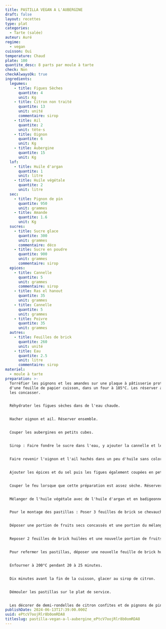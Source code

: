 ```yaml
---
title: PASTILLA VEGAN A L'AUBERGINE
draft: false
layout: recettes
type: plat
categories:
  - Tarte (salée)
auteur: Auré
regime:
  - vegan
cuisson: Oui
temperature: Chaud
plate: 100
quantite_desc: 8 parts par moule à tarte
check: Non
checkAlwaysOk: true
ingredients:
  legumes:
    - title: Figues Sèches
      quantite: 4
      unit: Kg
    - title: Citron non traité
      quantite: 13
      unit: unité
      commentaire: sirop
    - title: Ail
      quantite: 2
      unit: tête·s
    - title: Oignon
      quantite: 6
      unit: Kg
    - title: Aubergine
      quantite: 15
      unit: Kg
  lof:
    - title: Huile d'argan
      quantite: 1
      unit: litre
    - title: Huile végétale
      quantite: 2
      unit: litre
  sec:
    - title: Pignon de pin
      quantite: 950
      unit: grammes
    - title: Amande
      quantite: 1.6
      unit: Kg
  sucres:
    - title: Sucre glace
      quantite: 300
      unit: grammes
      commentaire: déco
    - title: Sucre en poudre
      quantite: 900
      unit: grammes
      commentaire: sirop
  epices:
    - title: Cannelle
      quantite: 5
      unit: grammes
      commentaire: sirop
    - title: Ras el hanout
      quantite: 35
      unit: grammes
    - title: Cannelle
      quantite: 5
      unit: grammes
    - title: Poivre
      quantite: 35
      unit: grammes
  autres:
    - title: Feuilles de brick
      quantite: 260
      unit: unité
    - title: Eau
      quantite: 2.5
      unit: litre
      commentaire: sirop
materiel:
  - moule à tarte
preparation: >-
  Torréfier les pignons et les amandes sur une plaque à pâtisserie protégée
  d'une feuille de papier cuisson, dans un four à 185°C. Les réserver avant de
  les concasser.


  Réhydrater les figues sèches dans de l'eau chaude.


  Hacher oignon et ail. Réserver ensemble.


  Couper les aubergines en petits cubes.


  Sirop : Faire fondre le sucre dans l'eau, y ajouter la cannelle et les citrons jaunes coupés en demi-rondelles fines. Porter à ébullition et laisser réduire de moitié. Couper le feu et laisser reposer.


  Faire revenir l'oignon et l'ail hachés dans un peu d'huile sans coloration. Y ajouter les aubergines et un peu d'huile d'argan. Laisser étuver quelques minutes.


  Ajouter les épices et du sel puis les figues également coupées en petits morceaux en fin de cuisson. Bien mélanger.


  Couper le feu lorsque que cette préparation est assez sèche. Réserver pour laisser refroidir après avoir vérifié et corrigé l'assaisonnement.


  Mélanger de l'huile végétale avec de l'huile d'argan et en badigeonner les feuilles de brick.


  Pour le montage des pastillas : Poser 3 feuilles de brick se chevauchant et 1 centrée dans un moule (entre 26 et 32cm)


  Déposer une portion de fruits secs concassés et une portion du mélange figue et aubergine.


  Reposer 2 feuilles de brick huilées et une nouvelle portion de fruits secs, puis du mélange figue et aubergine.


  Pour refermer les pastillas, déposer une nouvelle feuille de brick huilée. Replier les morceaux des autres feuilles de brick qui débordent en les collant à l'aide d'un pinceau avec un mélange de farine et eau . Couvrir de 2 nouvelles feuilles de brick huilées. Les badigeonner du mélanger d'huile.


  Enfourner à 200°C pendant 20 à 25 minutes.


  Dix minutes avant la fin de la cuisson, glacer au sirop de citron.


  Démouler les pastillas sur le plat de service. 


  Les décorer de demi-rondelles de citron confites et de pignons de pin grillés. il est possible de saupoudrer également de sucre glace et de cannelle.
publishDate: 2024-06-13T17:39:00.000Z
uuid: ePtcV7oojRlr8b0omRDA8
titleslug: pastilla-vegan-a-l-aubergine_ePtcV7oojRlr8b0omRDA8
---
```

